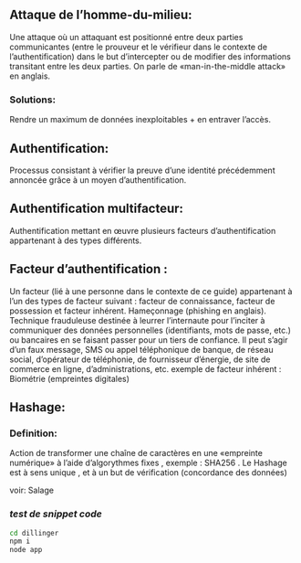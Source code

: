 ## Attaque de l’homme-du-milieu:

Une attaque où un attaquant est positionné entre deux parties communicantes (entre le prouveur et le vérifieur dans le contexte de l’authentification) dans le but d’intercepter ou de modifier des informations transitant entre les deux parties. On parle de
«man-in-the-middle attack» en anglais.

### Solutions:

Rendre un maximum de données inexploitables + en entraver l’accès.

## Authentification:

Processus consistant à vérifier la preuve d’une identité précédemment annoncée grâce à un moyen d’authentification.

## Authentification multifacteur:

Authentification mettant en œuvre plusieurs facteurs d’authentification appartenant à des types différents. 

## Facteur d’authentification :

Un facteur (lié à une personne dans le contexte de ce guide) appartenant à l’un des types de facteur suivant : facteur de connaissance, facteur de possession et facteur inhérent. Hameçonnage (phishing en anglais). Technique frauduleuse destinée à leurrer l’internaute pour l’inciter à communiquer des données personnelles (identifiants, mots de passe, etc.) ou bancaires en se faisant passer pour un tiers de confiance. Il peut s’agir d’un faux message, SMS ou appel téléphonique de banque, de réseau social, d’opérateur de téléphonie, de fournisseur d’énergie, de site de commerce en ligne, d’administrations, etc. 
exemple de facteur inhérent : Biométrie (empreintes digitales)

## Hashage:

### Definition:

Action de transformer une chaîne de caractères en une «empreinte numérique» à l’aide d’algorythmes fixes , exemple : SHA256 .
Le Hashage est à sens unique , et à un but de vérification (concordance des données)

voir: Salage 

### _test de snippet code_

```sh
cd dillinger
npm i
node app
```

